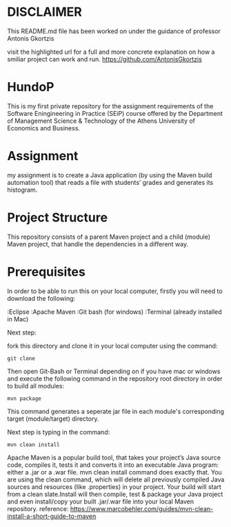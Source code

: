 # DISCLAIMER

This README.md file has been worked on under the guidance of professor Antonis Gkortzis 

visit the highlighted url for a full and more concrete explanation on how a smiliar project can work and run.
https://github.com/AntonisGkortzis

# HundoP

This is my first private repository for the assignment requirements of the Software Eningineering in Practice (SEiP) course offered by the Department of Management Science & Technology of the Athens University of Economics and Business.

# Assignment

my assignment is to create a Java application (by using the Maven build automation tool) that reads a file with students’
grades and generates its histogram.

# Project Structure

This repository consists of a parent Maven project and a child (module) Maven project, that handle the dependencies in a different way.

# Prerequisites

In order to be able to run this on your local computer, firstly you will need to download the following:

:Eclipse
:Apache Maven
:Git bash (for windows)
:Terminal (already installed in Mac)

Next step:

fork this directory and clone it in your local computer using the command:

```
git clone
```

Then open Git-Bash or Terminal depending on if you have mac or windows and execute the following command in the repository root directory in order to build all modules:

```
mvn package
```

This command generates a seperate jar file in each module's corresponding target (module/target) directory.

Next step is typing in the command:

 ```
mvn clean install
```

Apache Maven is a popular build tool, that takes your project’s Java source code, compiles it, tests it and converts it into an executable Java program: either a .jar or a .war file. mvn clean install command does exactly that. You are using the clean command, which will delete all previously compiled Java sources and resources (like .properties) in your project. Your build will start from a clean slate.Install will then compile, test & package your Java project and even install/copy your built .jar/.war file into your local Maven repository.
reference: https://www.marcobehler.com/guides/mvn-clean-install-a-short-guide-to-maven



